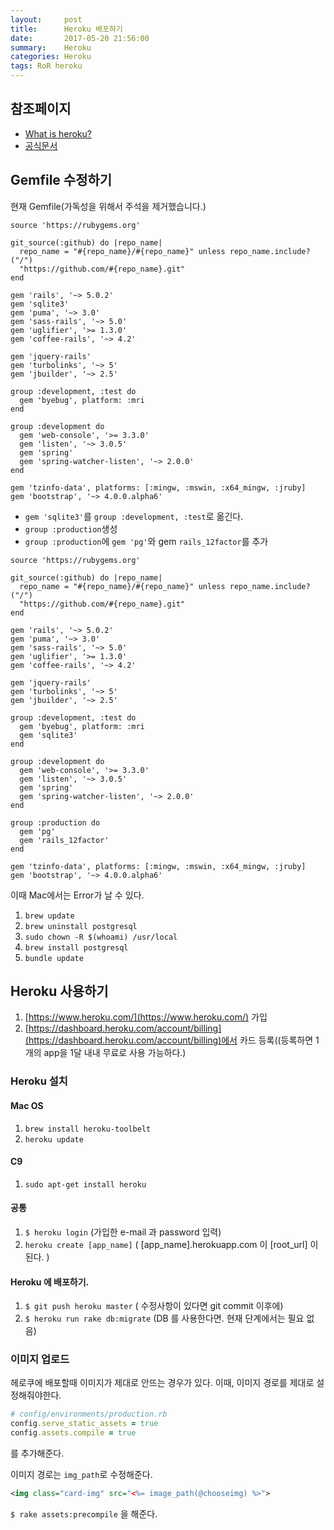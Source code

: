 ```yaml
---
layout:     post
title:      Heroku 배포하기
date:       2017-05-20 21:56:00
summary:    Heroku
categories: Heroku
tags: RoR heroku
---
```


## 참조페이지
- [What is heroku?](https://www.heroku.com/what)
- [공식문서](https://devcenter.heroku.com/articles/getting-started-with-rails4)

## Gemfile 수정하기

현재 Gemfile(가독성을 위해서 주석을 제거했습니다.)

```
source 'https://rubygems.org'

git_source(:github) do |repo_name|
  repo_name = "#{repo_name}/#{repo_name}" unless repo_name.include?("/")
  "https://github.com/#{repo_name}.git"
end

gem 'rails', '~> 5.0.2'
gem 'sqlite3'
gem 'puma', '~> 3.0'
gem 'sass-rails', '~> 5.0'
gem 'uglifier', '>= 1.3.0'
gem 'coffee-rails', '~> 4.2'

gem 'jquery-rails'
gem 'turbolinks', '~> 5'
gem 'jbuilder', '~> 2.5'

group :development, :test do
  gem 'byebug', platform: :mri
end

group :development do
  gem 'web-console', '>= 3.3.0'
  gem 'listen', '~> 3.0.5'
  gem 'spring'
  gem 'spring-watcher-listen', '~> 2.0.0'
end

gem 'tzinfo-data', platforms: [:mingw, :mswin, :x64_mingw, :jruby]
gem 'bootstrap', '~> 4.0.0.alpha6'
```

- `gem 'sqlite3'`를 `group :development, :test`로 옮긴다.
- `group :production`생성
- `group :production`에 `gem 'pg'`와 gem `rails_12factor`를 추가

```
source 'https://rubygems.org'

git_source(:github) do |repo_name|
  repo_name = "#{repo_name}/#{repo_name}" unless repo_name.include?("/")
  "https://github.com/#{repo_name}.git"
end

gem 'rails', '~> 5.0.2'
gem 'puma', '~> 3.0'
gem 'sass-rails', '~> 5.0'
gem 'uglifier', '>= 1.3.0'
gem 'coffee-rails', '~> 4.2'

gem 'jquery-rails'
gem 'turbolinks', '~> 5'
gem 'jbuilder', '~> 2.5'

group :development, :test do
  gem 'byebug', platform: :mri
  gem 'sqlite3'
end

group :development do
  gem 'web-console', '>= 3.3.0'
  gem 'listen', '~> 3.0.5'
  gem 'spring'
  gem 'spring-watcher-listen', '~> 2.0.0'
end

group :production do
  gem 'pg'
  gem 'rails_12factor'
end

gem 'tzinfo-data', platforms: [:mingw, :mswin, :x64_mingw, :jruby]
gem 'bootstrap', '~> 4.0.0.alpha6'
```

이때 Mac에서는 Error가 날 수 있다.

1. `brew update`
2. `brew uninstall postgresql`
3. `sudo chown -R $(whoami) /usr/local`
4. `brew install postgresql`
5. `bundle update`

## Heroku 사용하기

1. [https://www.heroku.com/](https://www.heroku.com/) 가입
2. [https://dashboard.heroku.com/account/billing](https://dashboard.heroku.com/account/billing)에서 카드 등록((등록하면 1개의 app을 1달 내내 무료로 사용 가능하다.)

### Heroku 설치

#### Mac OS

1. `brew install heroku-toolbelt`
2. `heroku update`

#### C9

1. `sudo apt-get install heroku`

#### 공통
1. `$ heroku login` (가입한 e-mail 과 password 입력)
2. `heroku create [app_name]` ( [app_name].herokuapp.com 이 [root_url] 이 된다. )

#### Heroku 에 배포하기.

1. `$ git push heroku master` ( 수정사항이 있다면 git commit 이후에)
2. `$ heroku run rake db:migrate` (DB 를 사용한다면. 현재 단계에서는 필요 없음)


### 이미지 업로드

헤로쿠에 배포할때 이미지가 제대로 안뜨는 경우가 있다. 이때, 이미지 경로를 제대로 설정해줘야한다.

```ruby
# config/environments/production.rb
config.serve_static_assets = true
config.assets.compile = true
```
를 추가해준다.

이미지 경로는 `img_path`로 수정해준다.

```xml
<img class="card-img" src="<%= image_path(@chooseimg) %>">
```

`$ rake assets:precompile` 을 해준다.
